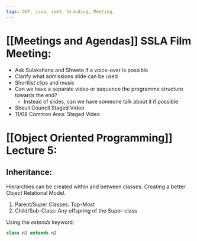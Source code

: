```yaml
---
tags: OOP, java, sem5, branding, Meeting, 
---
```

# [[Meetings and Agendas]] SSLA Film Meeting:

- Ask Sulakshana and Shweta if a voice-over is possible
- Clarify what admissions slide can be used
- Shortlist clips and music
- Can we have a separate video or sequence the programme structure towards the end?
	- Instead of slides, can we have someone talk about it if possible
- Sheuli Council Staged Video
- 11/08 Common Area: Staged Video

# [[Object Oriented Programming]] Lecture 5:

## Inheritance:
Hierarchies can be created within and between classes. Creating a better Object Relational Model.

1. Parent/Super Classes: Top-Most
2. Child/Sub-Class: Any offspring of the Super-class

Using the _extends_ keyword: 
```java
class n1 extends n2
```




